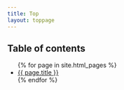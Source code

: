 ```yaml
---
title: Top
layout: toppage
---
```


## Table of contents
<ul>
{% for page in site.html_pages %}
<li>
<a href="{{ page.url | absolute_url }}">{{ page.title }}</a>
</li>
{% endfor %}
</ul>
